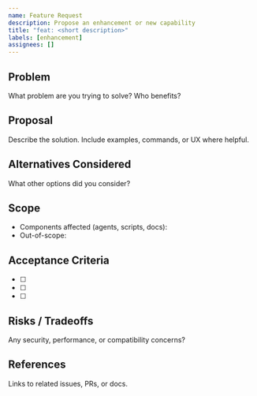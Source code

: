 ```yaml
---
name: Feature Request
description: Propose an enhancement or new capability
title: "feat: <short description>"
labels: [enhancement]
assignees: []
---
```


## Problem
What problem are you trying to solve? Who benefits?

## Proposal
Describe the solution. Include examples, commands, or UX where helpful.

## Alternatives Considered
What other options did you consider?

## Scope
- Components affected (agents, scripts, docs):
- Out-of-scope:

## Acceptance Criteria
- [ ] 
- [ ] 
- [ ] 

## Risks / Tradeoffs
Any security, performance, or compatibility concerns?

## References
Links to related issues, PRs, or docs.

